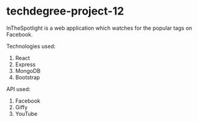 # techdegree-project-12
InTheSpotlight is a web application which watches for the popular tags on Facebook.

Technologies used:
1. React
2. Express
3. MongoDB
4. Bootstrap

API used:
1. Facebook
2. Giffy
3. YouTube